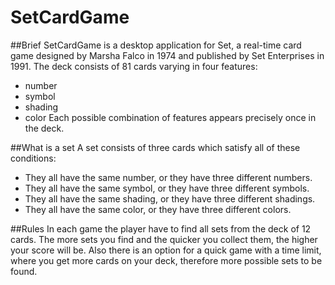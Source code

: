 # SetCardGame
##Brief
SetCardGame is a desktop application for Set, a real-time card game designed by Marsha Falco in 1974 and published by Set Enterprises in 1991. The deck consists of 81 cards varying in four features:
* number
* symbol
* shading
* color
Each possible combination of features appears precisely once in the deck.

##What is a set
A set consists of three cards which satisfy all of these conditions:
* They all have the same number, or they have three different numbers.
* They all have the same symbol, or they have three different symbols.
* They all have the same shading, or they have three different shadings.
* They all have the same color, or they have three different colors.

##Rules
In each game the player have to find all sets from the deck of 12 cards.
The more sets you find and the quicker you collect them, the higher your score will be.
Also there is an option for a quick game with a time limit, where you get more cards on your deck, therefore more
possible sets to be found.